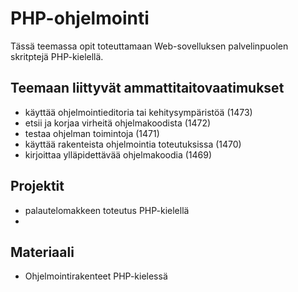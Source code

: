 # PHP-ohjelmointi

Tässä teemassa opit toteuttamaan Web-sovelluksen palvelinpuolen skritptejä PHP-kielellä.

## Teemaan liittyvät ammattitaitovaatimukset
- käyttää ohjelmointieditoria tai kehitysympäristöä (1473)
- etsii ja korjaa virheitä ohjelmakoodista (1472)
- testaa ohjelman toimintoja (1471)
- käyttää rakenteista ohjelmointia toteutuksissa (1470)
- kirjoittaa ylläpidettävää ohjelmakoodia (1469)

## Projektit
- palautelomakkeen toteutus PHP-kielellä
-  

## Materiaali
- Ohjelmointirakenteet PHP-kielessä
